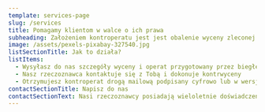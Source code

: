 ```yaml
---
template: services-page
slug: /services
title: Pomagamy klientom w walce o ich prawa
subheading: Założeniem kontroperatu jest jest obalenie wyceny zleconej przed sąd. Wykonaniem wyceny zajmuje się rzeczoznawca majątkowy. Sędzia może dokonać jedynie oceny formalnej sporządzonej wyceny ale nie posiada kompetencji do dokonania wyceny mertorycznej. Oznacza to, że może zweryfikować tylko to czy operat spełnia wymogi prawne (np. ilość egzemplarzy operatu, wymagane załączniki) ale nie jest w stanie ocenić treści operatu i zweryfikować poprawności wyceny. Poprawnie wykonanego operatu nie da się obalić, jednak jeśli uważasz, że Twoja nieruchomość została wyceniona nieuczciwie i podejrzewasz, że operat może zawierać błędy to możesz skorzystać z naszych usług. Sprawdzimy operat wykonany przez biegłego sądowego pod względem merytorycznym doszukując się wad takich jak np. zły dobór nieruchomości podobnych do tej wycenianej, brak uwzględnia upływu czasu (inflacja, kryzys) lub użycie metody wyceny niedopowiedniej do danego przypadku. Następnie sporządzimy kontroperat (wycenę alternatwyną), w której skorygujemy znalezione błędy. Realizacja zlecenia zajmuje zazwyczaj do 3 dni.
image: /assets/pexels-pixabay-327540.jpg
listSectionTitle: Jak to działa?
listItems:
  - Wysyłasz do nas szczegóły wyceny i operat przygotowany przez biegłego sądowego
  - Nasz rzeczoznawca kontaktuje się z Tobą i dokonuje kontrwyceny
  - Otrzymujesz kontroperat drogą mailową podpisany cyfrowo lub w wersji papierowej jeśli jest to wymagane
contactSectionTitle: Napisz do nas
contactSectionText: Nasi rzeczoznawcy posiadają wieloletnie doświadczenie w zakresie wyceny nieruchomości. Działamy na terenie całej Polski. Koszt usługi jest zawsze ustalany indywidualnie. Wyślij nam szczegóły zlecenia, a my skontaktujemy się z Tobą.
---
```

